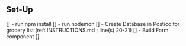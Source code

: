 ## Set-Up
[] - run npm install
[] - run nodemon
[] - Create Database in Postico for grocery list (ref: INSTRUCTIONS.md ; line(s) 20-21)
[] - Build Form component 
[] - 